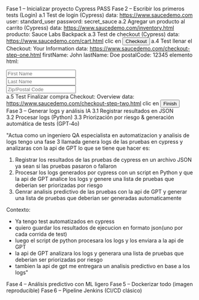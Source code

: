 Fase 1 – Inicializar proyecto Cypress PASS
Fase 2 – Escribir los primeros tests (Login)
    a.1 Test de login (Cypress)
        data: 
        https://www.saucedemo.com
        user: standard_user
        password: secret_sauce
    a.2 Agregar un producto al carrito (Cypress)
        data:
        https://www.saucedemo.com/inventory.html
        producto: Sauce Labs Backpack
    a.3 Test de checkout (Cypress)
        data: 
        https://www.saucedemo.com/cart.html
        clic en <button class="btn btn_action btn_medium checkout_button " data-test="checkout" id="checkout" name="checkout">Checkout</button>
    a.4 Test llenar el Checkout: Your Information
        data: 
        https://www.saucedemo.com/checkout-step-one.html
        firstName: John
        lastName: Doe
        postalCode: 12345
        elemento html:
        <div class="checkout_info"><div class="form_group"><input class="input_error form_input" placeholder="First Name" type="text" data-test="firstName" id="first-name" name="firstName" autocorrect="off" autocapitalize="none" value=""></div><div class="form_group"><input class="input_error form_input" placeholder="Last Name" type="text" data-test="lastName" id="last-name" name="lastName" autocorrect="off" autocapitalize="none" value=""></div><div class="form_group"><input class="input_error form_input" placeholder="Zip/Postal Code" type="text" data-test="postalCode" id="postal-code" name="postalCode" autocorrect="off" autocapitalize="none" value=""></div><div class="error-message-container"></div></div>
    a.5 Test Finalizar compra Checkout: Overview
        data: 
        https://www.saucedemo.com/checkout-step-two.html
        clic en <button class="btn btn_action btn_medium cart_button" data-test="finish" id="finish" name="finish">Finish</button>
Fase 3 – Generar logs y análisis IA
    3.1 Registrar resultados en JSON
    3.2 Procesar logs (Python)
    3.3 Priorización por riesgo & generación automática de tests (GPT‑4o)

"Actua como un ingeniero QA especialista en automatizacion y analisis de logs
tengo una fase 3 llamada genera logs de las pruebas en cypress y analizaras con la api de GPT
lo que se tiene que hacer es: 
1. Registrar los resultados de las pruebas de cypress en un archivo JSON ya sean si las pruebas pasaron o fallaron
2. Procesar los logs generados por cypress con un script en Python y que la api de GPT analice los logs y genere una lista de pruebas que deberian ser priorizadas por riesgo
3. Genrar analisis predictivo de las pruebas con la api de GPT y generar una lista de pruebas que deberian ser generadas automaticamente

Contexto: 
- Ya tengo test automatizados en cypress
- quiero guardar los resultados de ejecucion en formato json(uno por cada corrida de test)
- luego el script de python procesara los logs y los enviara a la api de GPT
- la api de GPT analizara los logs y generara una lista de pruebas que deberian ser priorizadas por riesgo
- tambien la api de gpt me entregara un analisis predictivo en base a los logs"

Fase 4 – Análisis predictivo con ML ligero
Fase 5 – Dockerizar todo (imagen reproducible)
Fase 6 – Pipeline Jenkins (CI/CD clásico)
